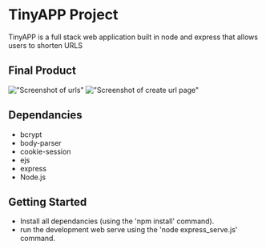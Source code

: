 # TinyAPP Project

TinyAPP is a full stack web application built in node and express that allows users to shorten URLS

## Final Product

!["Screenshot of urls"](https://github.com/kobilee/w2d2/blob/master/tinyApp/docs/urls_page.png)
!["Screenshot of create url page"](https://github.com/kobilee/w2d2/blob/master/tinyApp/docs/new_url_page.png)

## Dependancies 

- bcrypt
- body-parser
- cookie-session
- ejs
- express
- Node.js

## Getting Started 

- Install all dependancies (using the 'npm install' command).
- run the development web serve using the 'node express_serve.js' command.



